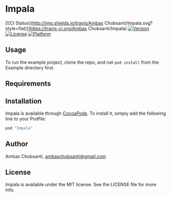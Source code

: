 # Impala

[![CI Status](http://img.shields.io/travis/Ambas Chobsanti/Impala.svg?style=flat)](https://travis-ci.org/Ambas Chobsanti/Impala)
[![Version](https://img.shields.io/cocoapods/v/Impala.svg?style=flat)](http://cocoapods.org/pods/Impala)
[![License](https://img.shields.io/cocoapods/l/Impala.svg?style=flat)](http://cocoapods.org/pods/Impala)
[![Platform](https://img.shields.io/cocoapods/p/Impala.svg?style=flat)](http://cocoapods.org/pods/Impala)

## Usage

To run the example project, clone the repo, and run `pod install` from the Example directory first.

## Requirements

## Installation

Impala is available through [CocoaPods](http://cocoapods.org). To install
it, simply add the following line to your Podfile:

```ruby
pod "Impala"
```

## Author

Ambas Chobsanti, ambaschobsanti@gmail.com

## License

Impala is available under the MIT license. See the LICENSE file for more info.

